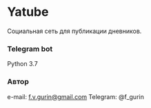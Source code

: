 # Yatube

Социальная сеть для публикации дневников.

### Telegram bot
Python 3.7

### Автор
e-mail: f.v.gurin@gmail.com
Telegram: @f_gurin
